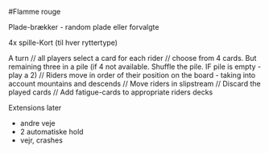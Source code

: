 #Flamme rouge

Plade-brækker - random plade eller forvalgte

4x spille-Kort (til hver ryttertype)

A turn
    // all players select a card for each rider
    // choose from 4 cards. But remaining three in a pile (if 4 not available. Shuffle the pile. IF pile is empty - play a 2)
    // Riders move in order of their position on the board - taking into account mountains and descends
    // Move riders in slipstream
    // Discard the played cards
    // Add fatigue-cards to appropriate riders decks


Extensions later
- andre veje
- 2 automatiske hold
- vejr, crashes

